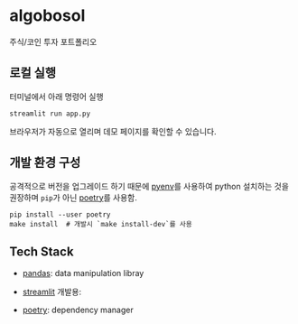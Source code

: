 # algobosol

주식/코인 투자 포트폴리오

## 로컬 실행

터미널에서 아래 명령어 실행
```shell
streamlit run app.py
```
브라우저가 자동으로 열리며 데모 페이지를 확인할 수 있습니다.

## 개발 환경 구성

공격적으로 버전을 업그레이드 하기 때문에 [pyenv](https://github.com/pyenv/pyenv)를
사용하여 python 설치하는 것을 권장하며 `pip`가 아닌 [poetry](https://python-poetry.org/docs/)를 사용함.

```shell
pip install --user poetry
make install  # 개발시 `make install-dev`를 사용
```

## Tech Stack


- [pandas](https://github.com/pandas-dev/pandas): data manipulation libray
- [streamlit](https://github.com/streamlit/streamlit)
개발용:

- [poetry](https://python-poetry.org/docs/): dependency manager